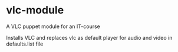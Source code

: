 # vlc-module
A VLC puppet module for an IT-course

Installs VLC and replaces vlc as default player for audio and video in defaults.list file
